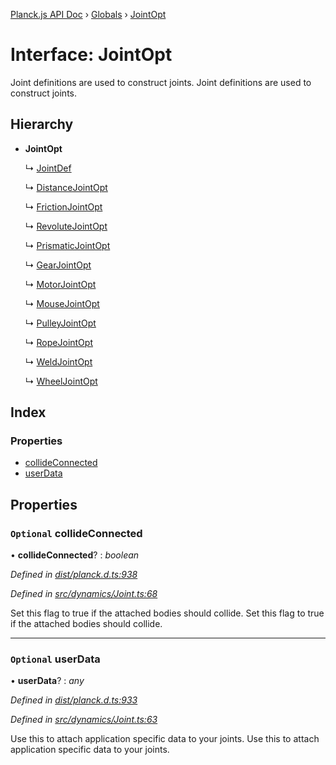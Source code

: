 [Planck.js API Doc](../README.md) › [Globals](../globals.md) › [JointOpt](jointopt.md)

# Interface: JointOpt

Joint definitions are used to construct joints.
Joint definitions are used to construct joints.

## Hierarchy

* **JointOpt**

  ↳ [JointDef](jointdef.md)

  ↳ [DistanceJointOpt](distancejointopt.md)

  ↳ [FrictionJointOpt](frictionjointopt.md)

  ↳ [RevoluteJointOpt](revolutejointopt.md)

  ↳ [PrismaticJointOpt](prismaticjointopt.md)

  ↳ [GearJointOpt](gearjointopt.md)

  ↳ [MotorJointOpt](motorjointopt.md)

  ↳ [MouseJointOpt](mousejointopt.md)

  ↳ [PulleyJointOpt](pulleyjointopt.md)

  ↳ [RopeJointOpt](ropejointopt.md)

  ↳ [WeldJointOpt](weldjointopt.md)

  ↳ [WheelJointOpt](wheeljointopt.md)

## Index

### Properties

* [collideConnected](jointopt.md#optional-collideconnected)
* [userData](jointopt.md#optional-userdata)

## Properties

### `Optional` collideConnected

• **collideConnected**? : *boolean*

*Defined in [dist/planck.d.ts:938](https://github.com/shakiba/planck.js/blob/3ede11b/dist/planck.d.ts#L938)*

*Defined in [src/dynamics/Joint.ts:68](https://github.com/shakiba/planck.js/blob/3ede11b/src/dynamics/Joint.ts#L68)*

Set this flag to true if the attached bodies
should collide.
Set this flag to true if the attached bodies
should collide.

___

### `Optional` userData

• **userData**? : *any*

*Defined in [dist/planck.d.ts:933](https://github.com/shakiba/planck.js/blob/3ede11b/dist/planck.d.ts#L933)*

*Defined in [src/dynamics/Joint.ts:63](https://github.com/shakiba/planck.js/blob/3ede11b/src/dynamics/Joint.ts#L63)*

Use this to attach application specific data to your joints.
Use this to attach application specific data to your joints.
